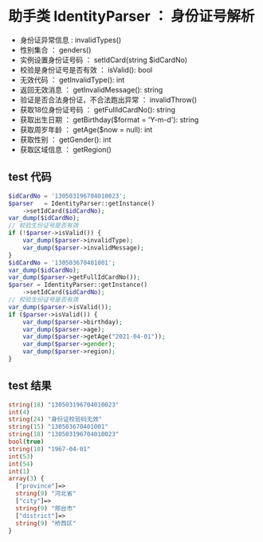 # 助手类 IdentityParser ： 身份证号解析
- 身份证异常信息 : invalidTypes()
- 性别集合 ： genders()
- 实例设置身份证号码 ： setIdCard(string $idCardNo)
- 校验是身份证号是否有效 ： isValid(): bool
- 无效代码 ： getInvalidType(): int
- 返回无效消息 ： getInvalidMessage(): string
- 验证是否合法身份证，不合法跑出异常 ： invalidThrow()
- 获取18位身份证号码 ： getFullIdCardNo(): string
- 获取出生日期 ： getBirthday($format = 'Y-m-d'): string
- 获取周岁年龄 ： getAge($now = null): int
- 获取性别 ： getGender(): int
- 获取区域信息 ： getRegion()

## test 代码

```php
$idCardNo = '130503196704010023';
$parser   = IdentityParser::getInstance()
    ->setIdCard($idCardNo);
var_dump($idCardNo);
// 校验生份证号是否有效
if (!$parser->isValid()) {
    var_dump($parser->invalidType);
    var_dump($parser->invalidMessage);
}
$idCardNo = '130503670401001';
var_dump($idCardNo);
var_dump($parser->getFullIdCardNo());
$parser = IdentityParser::getInstance()
    ->setIdCard($idCardNo);
// 校验生份证号是否有效
var_dump($parser->isValid());
if ($parser->isValid()) {
    var_dump($parser->birthday);
    var_dump($parser->age);
    var_dump($parser->getAge("2021-04-01"));
    var_dump($parser->gender);
    var_dump($parser->region);
}
```

## test 结果

```php
string(18) "130503196704010023"
int(4)
string(24) "身份证校验码无效"
string(15) "130503670401001"
string(18) "130503196704010023"
bool(true)
string(10) "1967-04-01"
int(53)
int(54)
int(1)
array(3) {
  ["province"]=>
  string(9) "河北省"
  ["city"]=>
  string(9) "邢台市"
  ["district"]=>
  string(9) "桥西区"
}
```
